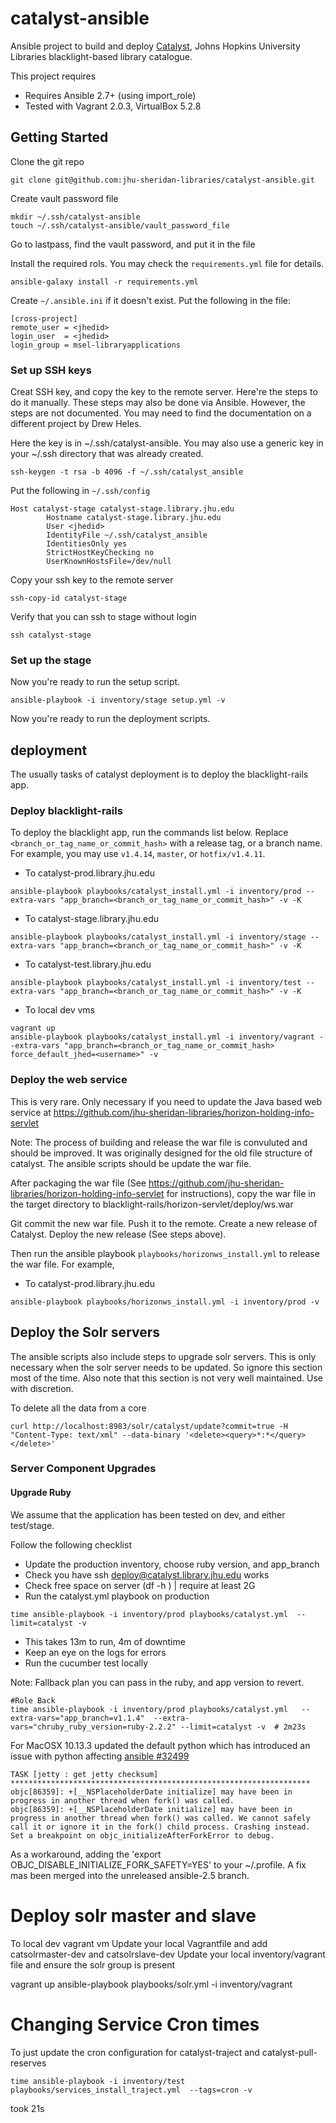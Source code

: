 # catalyst-ansible

Ansible project to build and deploy [Catalyst](https://github.com/jhu-sheridan-libraries/blacklight-rails), Johns Hopkins University Libraries blacklight-based library catalogue.

This project requires

- Requires Ansible 2.7+ (using import_role)
- Tested with Vagrant 2.0.3, VirtualBox 5.2.8

## Getting Started

Clone the git repo

```
git clone git@github.com:jhu-sheridan-libraries/catalyst-ansible.git
```

Create vault password file

```
mkdir ~/.ssh/catalyst-ansible
touch ~/.ssh/catalyst-ansible/vault_password_file
```

Go to lastpass, find the vault password, and put it in the file

Install the required rols. You may check the `requirements.yml` file for details.

```
ansible-galaxy install -r requirements.yml
```

Create `~/.ansible.ini` if it doesn't exist. Put the following in the file:

```
[cross-project]
remote_user = <jhedid>
login_user  = <jhedid>
login_group = msel-libraryapplications
```

### Set up SSH keys

Creat SSH key, and copy the key to the remote server.  Here're the steps to do it manually. These steps may also be done via Ansible. However, the steps are not documented. You may need to find the documentation on a different project by Drew Heles. 

Here the key is in ~/.ssh/catalyst-ansible. You may also use a generic key in your ~/.ssh directory that was already created.

```
ssh-keygen -t rsa -b 4096 -f ~/.ssh/catalyst_ansible
```

Put the following in `~/.ssh/config`

```
Host catalyst-stage catalyst-stage.library.jhu.edu
        Hostname catalyst-stage.library.jhu.edu
        User <jhedid>
        IdentityFile ~/.ssh/catalyst_ansible
        IdentitiesOnly yes
        StrictHostKeyChecking no
        UserKnownHostsFile=/dev/null
```

Copy your ssh key to the remote server

```
ssh-copy-id catalyst-stage
```

Verify that you can ssh to stage without login

```
ssh catalyst-stage
```

### Set up the stage

Now you're ready to run the setup script.

```
ansible-playbook -i inventory/stage setup.yml -v
```

Now you're ready to run the deployment scripts.

## deployment

The usually tasks of catalyst deployment is to deploy the blacklight-rails app.

### Deploy blacklight-rails

To deploy the blacklight app, run the commands list below. Replace `<branch_or_tag_name_or_commit_hash>` with a release tag, or a branch name. For example, you may use `v1.4.14`, `master`, or `hotfix/v1.4.11`.

* To catalyst-prod.library.jhu.edu

```
ansible-playbook playbooks/catalyst_install.yml -i inventory/prod --extra-vars "app_branch=<branch_or_tag_name_or_commit_hash>" -v -K
```

* To catalyst-stage.library.jhu.edu

```
ansible-playbook playbooks/catalyst_install.yml -i inventory/stage --extra-vars "app_branch=<branch_or_tag_name_or_commit_hash>" -v -K
```

* To catalyst-test.library.jhu.edu

```
ansible-playbook playbooks/catalyst_install.yml -i inventory/test --extra-vars "app_branch=<branch_or_tag_name_or_commit_hash>" -v -K
```

* To local dev vms
```
vagrant up
ansible-playbook playbooks/catalyst_install.yml -i inventory/vagrant --extra-vars "app_branch=<branch_or_tag_name_or_commit_hash> force_default_jhed=<username>" -v
```


### Deploy the web service

This is very rare. Only necessary if you need to update the Java based web service at https://github.com/jhu-sheridan-libraries/horizon-holding-info-servlet

Note: The process of building and release the war file is convuluted and should be improved. It was originally designed for the old file structure of catalyst. The ansible scripts should be update the war file. 

After packaging the war file (See https://github.com/jhu-sheridan-libraries/horizon-holding-info-servlet for instructions), copy the war file in the target directory to blacklight-rails/horizon-servlet/deploy/ws.war

Git commit the new war file. Push it to the remote. Create a new release of Catalyst. Deploy the new release (See steps above). 

Then run the ansible playbook `playbooks/horizonws_install.yml` to release the war file. For example, 

* To catalyst-prod.library.jhu.edu

```
ansible-playbook playbooks/horizonws_install.yml -i inventory/prod -v
```

## Deploy the Solr servers

The ansible scripts also include steps to upgrade solr servers. This is only necessary when the solr server needs to be updated. So ignore this section most of the time. Also note that this section is not very well maintained. Use with discretion.

To delete all the data from a core
```
curl http://localhost:8983/solr/catalyst/update?commit=true -H "Content-Type: text/xml" --data-binary '<delete><query>*:*</query></delete>'
```

### Server Component Upgrades

#### Upgrade Ruby
We assume that the application has been tested on dev, and either  test/stage.

Follow the following checklist
* Update the production inventory, choose ruby version, and app_branch
* Check you have ssh deploy@catalyst.library.jhu.edu works
* Check free space on server (df -h ) | require at least 2G
* Run the catalyst.yml playbook on production
```
time ansible-playbook -i inventory/prod playbooks/catalyst.yml  --limit=catalyst -v
```
* This takes 13m to run, 4m of downtime
* Keep an eye on the logs for errors
* Run the cucumber test locally

Note: Fallback plan you can pass in the ruby, and app version to revert.
```
#Role Back
time ansible-playbook -i inventory/prod playbooks/catalyst.yml   --extra-vars="app_branch=v1.1.4"  --extra-vars="chruby_ruby_version=ruby-2.2.2" --limit=catalyst -v  # 2m23s
```

For MacOSX 10.13.3 updated the default python which has introduced an issue with python affecting [ansible #32499](https://github.com/ansible/ansible/issues/32499)
```
TASK [jetty : get jetty checksum] *******************************************************************
objc[86359]: +[__NSPlaceholderDate initialize] may have been in progress in another thread when fork() was called.
objc[86359]: +[__NSPlaceholderDate initialize] may have been in progress in another thread when fork() was called. We cannot safely call it or ignore it in the fork() child process. Crashing instead. Set a breakpoint on objc_initializeAfterForkError to debug.
```
As a workaround, adding the 'export OBJC_DISABLE_INITIALIZE_FORK_SAFETY=YES' to your ~/.profile.
A fix mas been merged into the unreleased ansible-2.5 branch.


# Deploy solr master and slave

To local dev vagrant vm
Update your local Vagrantfile and add catsolrmaster-dev and catsolrslave-dev
Update your local inventory/vagrant file and ensure the solr group is present


vagrant up
ansible-playbook playbooks/solr.yml -i inventory/vagrant

# Changing Service Cron times

To just update the cron configuration for catalyst-traject and catalyst-pull-reserves
```
time ansible-playbook -i inventory/test  playbooks/services_install_traject.yml  --tags=cron -v
```
took 21s
